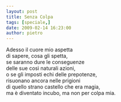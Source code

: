 ```yaml
---
layout: post
title: Senza Colpa
tags: [speciale,]
date: 2009-02-14 16:23:00
author: pietro
---
```

Adesso il cuore mio aspetta<br/>di sapere, cosa gli spetta,<br/>se saranno dure le conseguenze<br/>delle sue così naturali azioni,<br/>o se gli imposti echi delle prepotenze,<br/>risuonano ancora nelle prigioni<br/>di quello strano castello che era magia,<br/>ma è diventato incubo, ma non per colpa mia.
